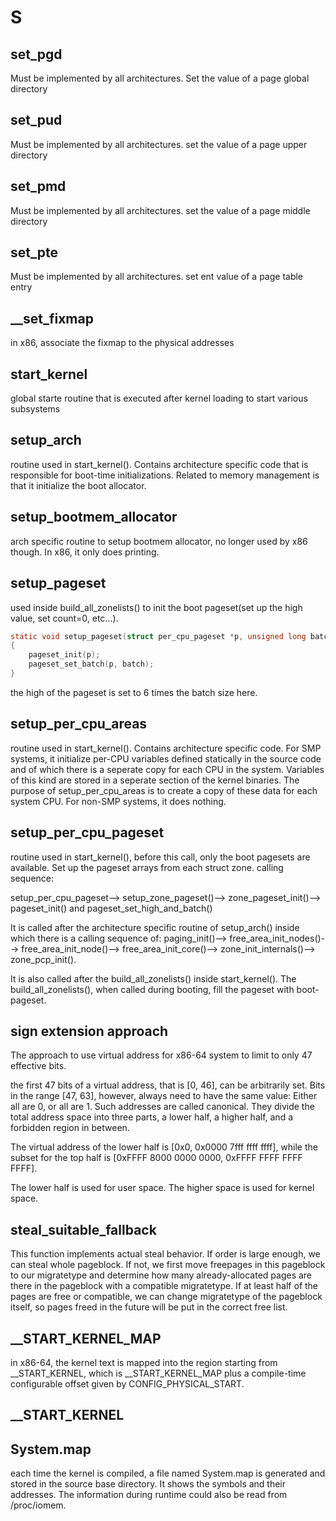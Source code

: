 # S

## set_pgd
Must be implemented by all architectures.
Set the value of a page global directory

## set_pud
Must be implemented by all architectures.
set the value of a page upper directory

## set_pmd
Must be implemented by all architectures.
set the value of a page middle directory

## set_pte
Must be implemented by all architectures.
set ent value of a page table entry

## __set_fixmap
in x86, associate the fixmap to the physical addresses

## start_kernel
global starte routine that is executed after kernel loading to start various subsystems

## setup_arch
routine used in start_kernel(). Contains architecture specific code that is responsible for boot-time initializations.
Related to memory management is that it initialize the boot allocator.

## setup_bootmem_allocator
arch specific routine to setup bootmem allocator, no longer used by x86 though. In x86, it only does printing.

## setup_pageset
used inside build_all_zonelists() to init the boot pageset(set up the high value, set count=0, etc...).
```c
static void setup_pageset(struct per_cpu_pageset *p, unsigned long batch)
{
	pageset_init(p);
	pageset_set_batch(p, batch);
}
```
the high of the pageset is set to 6 times the batch size here.
## setup_per_cpu_areas
routine used in start_kernel(). Contains architecture specific code. For SMP systems, it initialize per-CPU variables defined statically in the source code and of which there is a seperate copy for each CPU in the system. Variables of this kind are stored in a seperate section of the kernel binaries. The purpose of setup_per_cpu_areas is to create a copy of these data for each system CPU. For non-SMP systems, it does nothing.

## setup_per_cpu_pageset
routine used in start_kernel(), before this call, only the boot pagesets are available. Set up the pageset arrays from each struct zone. 
calling sequence:

setup_per_cpu_pageset-->
setup_zone_pageset()-->
zone_pageset_init()-->
pageset_init()  and  pageset_set_high_and_batch() 



It is called after the architecture specific routine of setup_arch()
inside which there is a calling sequence of:
paging_init()-->
free_area_init_nodes()-->
free_area_init_node()-->
free_area_init_core()-->
zone_init_internals()-->
zone_pcp_init().

It is also called after the build_all_zonelists() inside start_kernel(). The build_all_zonelists(), when called during booting, fill the pageset with boot-pageset.


## sign extension approach
The approach to use virtual address for x86-64 system to limit to only 47 effective bits.

the first 47 bits of a virtual address, that is [0, 46], can be arbitrarily set. Bits in the range [47, 63], however, always need to have the same value: Either all are 0, or all are 1. Such addresses are called canonical. They divide the total address space into three parts, a lower half, a higher half, and a forbidden region in between. 

The virtual address of the lower half is [0x0, 0x0000 7fff ffff ffff], while the subset for the top half is [0xFFFF 8000 0000 0000, 0xFFFF FFFF FFFF FFFF]. 

The lower half is used for user space. The higher space is used for kernel space.

## steal_suitable_fallback
This function implements actual steal behavior. If order is large enough, we can steal whole pageblock. If not, we first move freepages in this pageblock to our migratetype and determine how many already-allocated pages are there in the pageblock with a compatible migratetype. If at least half of the pages are free or compatible, we can change migratetype of the pageblock itself, so pages freed in the future will be put in the correct free list.

## __START_KERNEL_MAP
in x86-64, the kernel text is mapped into the region starting from __START_KERNEL, which is __START_KERNEL_MAP plus a compile-time configurable offset given by CONFIG_PHYSICAL_START. 

## __START_KERNEL
## System.map
each time the kernel is compiled, a file named System.map is generated and stored in the source base directory. It shows the symbols and their addresses. The information during runtime could also be read from /proc/iomem.
